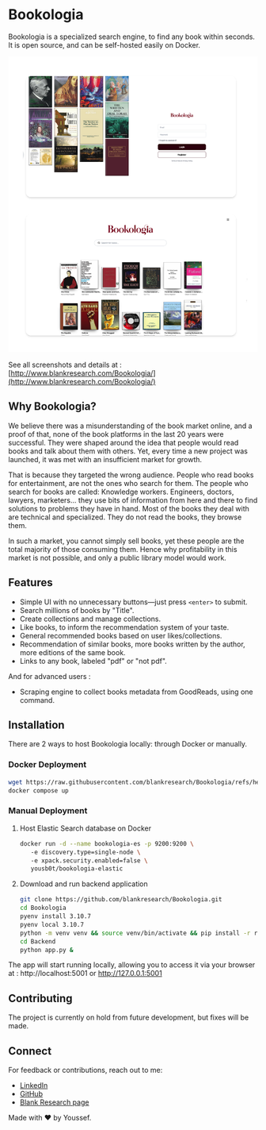 # Bookologia

Bookologia is a specialized search engine, to find any book within seconds. 
It is open source, and can be self-hosted easily on Docker.

![welcome](./img/1-welcome.png)

See all screenshots and details at : [http://www.blankresearch.com/Bookologia/](http://www.blankresearch.com/Bookologia/) 

## Why Bookologia?

We believe there was a misunderstanding of the book market online, and a proof of that, none of the book platforms in the last 20 years were successful. They were shaped around the idea that people would read books and talk about them with others. Yet, every time a new project was launched, it was met with an insufficient market for growth.

That is because they targeted the wrong audience. People who read books for entertainment, are not the ones who search for them. The people who search for books are called: Knowledge workers. Engineers, doctors, lawyers, marketers... they use bits of information from here and there to find solutions to problems they have in hand. Most of the books they deal with are technical and specialized. They do not read the books, they browse them.

In such a market, you cannot simply sell books, yet these people are the total majority of those consuming them. Hence why profitability in this market is not possible, and only a public library model would work. 

## Features

- Simple UI with no unnecessary buttons—just press `<enter>` to submit.
- Search millions of books by "Title".
- Create collections and manage collections.
- Like books, to inform the recommendation system of your taste.
- General recommended books based on user likes/collections.
- Recommendation of similar books, more books written by the author, more editions of the same book.
- Links to any book, labeled "pdf" or "not pdf".

And for advanced users : 
- Scraping engine to collect books metadata from GoodReads, using one command. 

## Installation

There are 2 ways to host Bookologia locally: through Docker or manually. 

### Docker Deployment

   ```sh
   wget https://raw.githubusercontent.com/blankresearch/Bookologia/refs/heads/main/docker-compose.yml 
   docker compose up
   ```

### Manual Deployment


1. Host Elastic Search database on Docker 

   ```sh
   docker run -d --name bookologia-es -p 9200:9200 \ 
      -e discovery.type=single-node \ 
      -e xpack.security.enabled=false \ 
      yousb0t/bookologia-elastic
   ```

2. Download and run backend application
   ```sh
   git clone https://github.com/blankresearch/Bookologia.git
   cd Bookologia 
   pyenv install 3.10.7  
   pyenv local 3.10.7  
   python -m venv venv && source venv/bin/activate && pip install -r requirements.txt 
   cd Backend 
   python app.py &
   ```

The app will start running locally, allowing you to access it via your browser at : http://localhost:5001 or http://127.0.0.1:5001


## Contributing

The project is currently on hold from future development, but fixes will be made.

## Connect

For feedback or contributions, reach out to me:

- [LinkedIn](https://www.linkedin.com/in/yousbot/)
- [GitHub](https://github.com/yousbot)
- [Blank Research page](https://blankresearch.com/)

Made with ❤️ by Youssef.
